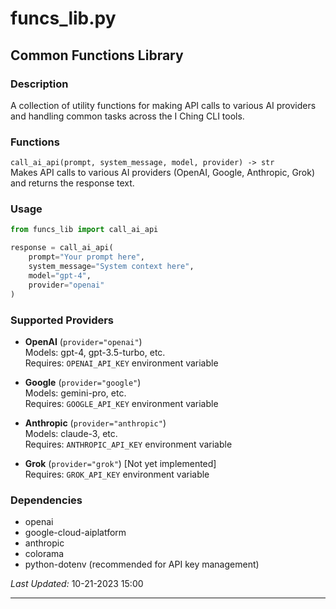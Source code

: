 # funcs_lib.py

## Common Functions Library

### Description
A collection of utility functions for making API calls to various AI providers and handling common tasks across the I Ching CLI tools.

### Functions
`call_ai_api(prompt, system_message, model, provider) -> str`  
Makes API calls to various AI providers (OpenAI, Google, Anthropic, Grok) and returns the response text.

### Usage
```python
from funcs_lib import call_ai_api

response = call_ai_api(
    prompt="Your prompt here",
    system_message="System context here",
    model="gpt-4",
    provider="openai"
)
```

### Supported Providers
- **OpenAI** (`provider="openai"`)  
  Models: gpt-4, gpt-3.5-turbo, etc.  
  Requires: `OPENAI_API_KEY` environment variable

- **Google** (`provider="google"`)  
  Models: gemini-pro, etc.  
  Requires: `GOOGLE_API_KEY` environment variable

- **Anthropic** (`provider="anthropic"`)  
  Models: claude-3, etc.  
  Requires: `ANTHROPIC_API_KEY` environment variable

- **Grok** (`provider="grok"`) [Not yet implemented]  
  Requires: `GROK_API_KEY` environment variable

### Dependencies
- openai
- google-cloud-aiplatform
- anthropic
- colorama
- python-dotenv (recommended for API key management)

*Last Updated:* 10-21-2023 15:00

---

